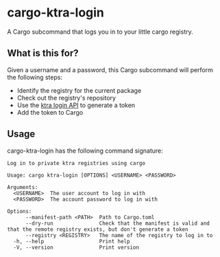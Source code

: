 # cargo-ktra-login

A Cargo subcommand that logs you in to your little cargo registry.

## What is this for?

Given a username and a password, this Cargo subcommand will perform the following steps:

- Identify the registry for the current package
- Check out the registry's repository
- Use the [ktra login API](https://book.ktra.dev/ktra_web_apis.html) to generate a token
- Add the token to Cargo

## Usage

cargo-ktra-login has the following command signature:
```
Log in to private ktra registries using cargo

Usage: cargo ktra-login [OPTIONS] <USERNAME> <PASSWORD>

Arguments:
  <USERNAME>  The user account to log in with
  <PASSWORD>  The account password to log in with

Options:
      --manifest-path <PATH>  Path to Cargo.toml
      --dry-run               Check that the manifest is valid and that the remote registry exists, but don't generate a token
      --registry <REGISTRY>   The name of the registry to log in to
  -h, --help                  Print help
  -V, --version               Print version
```
